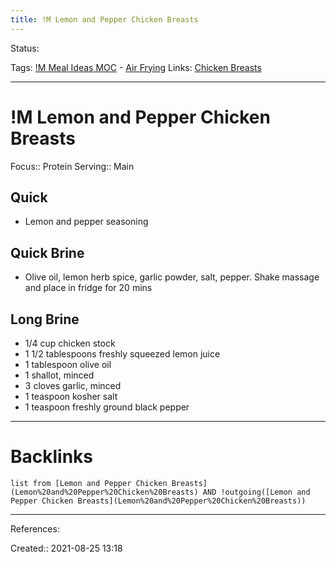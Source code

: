```yaml
---
title: !M Lemon and Pepper Chicken Breasts
---
```

Status: 

Tags: [!M Meal Ideas MOC](!M%20Meal%20Ideas%20MOC) - [Air Frying](Air%20Frying)
Links: [Chicken Breasts](Chicken%20Breasts)
___
# !M Lemon and Pepper Chicken Breasts
Focus:: Protein
Serving:: Main
## Quick
- Lemon and pepper seasoning
## Quick Brine
- Olive oil, lemon herb spice, garlic powder, salt, pepper. Shake massage and place in fridge for 20 mins
## Long Brine
-   1/4 cup chicken stock
-   1 1/2 tablespoons freshly squeezed lemon juice
-   1 tablespoon olive oil
-   1 shallot, minced
-   3 cloves garlic, minced
-   1 teaspoon kosher salt
-   1 teaspoon freshly ground black pepper
___
# Backlinks
```dataview
list from [Lemon and Pepper Chicken Breasts](Lemon%20and%20Pepper%20Chicken%20Breasts) AND !outgoing([Lemon and Pepper Chicken Breasts](Lemon%20and%20Pepper%20Chicken%20Breasts))
```
___
References:

Created:: 2021-08-25 13:18
